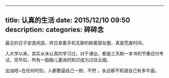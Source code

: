 
---
title: 认真的生活
date: 2015/12/10 09:50
description:
categories: 碎碎念
---
最近的日子安逸闲适，终日拿着手机无聊的刷着朋友圈，真是荒废时间。

 入大学以来，其实从未认真的学习过，对于课业，都是三天刷一本书的节奏应付考试，完毕后，所有一股脑儿塞进的知识成为过往云烟。

加油吧~在任何时刻，人都要逼自己一把，不然 ，永远都不知道自己有多牛逼。

